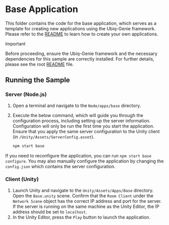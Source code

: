 # Base Application

This folder contains the code for the base application, which serves as a template for creating new applications using the Ubiq-Genie framework. Please refer to the [README](../README.md) to learn how to create your own applications.

> [!IMPORTANT]
> Before proceeding, ensure the Ubiq-Genie framework and the necessary dependencies for this sample are correctly installed. For further details, please see the root [README](../../../README.md) file.

## Running the Sample

### Server (Node.js)


1. Open a terminal and navigate to the `Node/apps/base` directory.
2. Execute the below command, which will guide you through the configuration process, including setting up the server information. Configuration will only be run the first time you start the application. Ensure that you apply the same server configuration to the Unity client (in `/Unity/Assets/ServerConfig.asset`).

    ```bash
    npm start base
    ```
If you need to reconfigure the application, you can run `npm start base configure`. You may also manually configure the application by changing the `config.json` which contains the server configuration.


### Client (Unity)

1. Launch Unity and navigate to the `Unity/Assets/Apps/Base` directory. Open the `Base.unity` scene. Confirm that the `Room Client` under the `Network Scene` object has the correct IP address and port for the server. If the server is running on the same machine as the Unity Editor, the IP address should be set to `localhost`.
2. In the Unity Editor, press the `Play` button to launch the application.